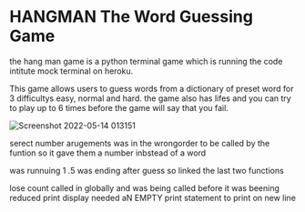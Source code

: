# HANGMAN The Word Guessing Game 
the hang man game is a python terminal game which is running the code intitute mock terminal on heroku.

This game allows users to guess words from a dictionary of preset word for 3 difficultys easy, normal and hard. the game also
has lifes and you can try to play up to 6 times before the game will say that you fail. 


![Screenshot 2022-05-14 013151](https://user-images.githubusercontent.com/95313496/168403970-28846ddd-3c03-477b-967b-48bce6f5424b.jpg)




















serect number arugements was in the wrongorder to be called by the funtion so it gave them a number inbstead of a word 

was runnuing 1 .5 was ending after guess so linked the last two functions

lose count called in globally  and was being called before it was beening reduced 
print display needed aN EMPTY print statement to print on new line
